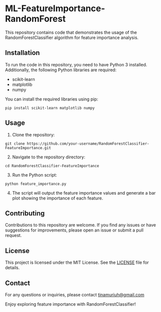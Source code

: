 # ML-FeatureImportance-RandomForest
This repository contains code that demonstrates the usage of the RandomForestClassifier algorithm for feature importance analysis.

## Installation

To run the code in this repository, you need to have Python 3 installed. Additionally, the following Python libraries are required:

- scikit-learn
- matplotlib
- numpy

You can install the required libraries using pip:

```
pip install scikit-learn matplotlib numpy
```

## Usage

1. Clone the repository:

```
git clone https://github.com/your-username/RandomForestClassifier-FeatureImportance.git
```

2. Navigate to the repository directory:

```
cd RandomForestClassifier-FeatureImportance
```

3. Run the Python script:

```
python feature_importance.py
```

4. The script will output the feature importance values and generate a bar plot showing the importance of each feature.

## Contributing

Contributions to this repository are welcome. If you find any issues or have suggestions for improvements, please open an issue or submit a pull request.

## License

This project is licensed under the MIT License. See the [LICENSE](LICENSE) file for details.

## Contact

For any questions or inquiries, please contact tinamuriuh@gmail.com

Enjoy exploring feature importance with RandomForestClassifier!
